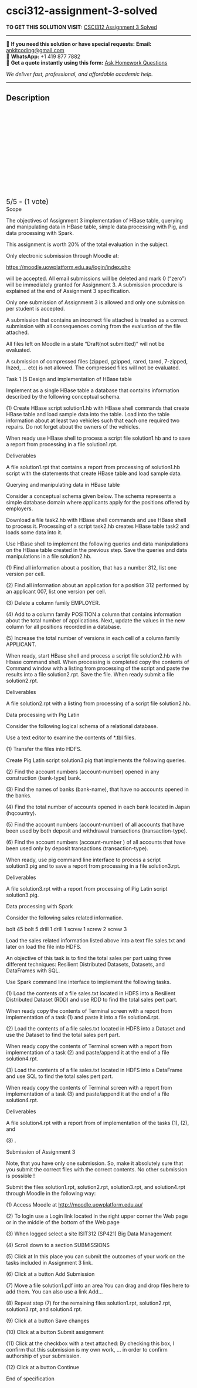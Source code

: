 # csci312-assignment-3-solved
**TO GET THIS SOLUTION VISIT:** [CSCI312 Assignment 3 Solved](https://www.ankitcodinghub.com/product/csci312-solved-4/)


---

📩 **If you need this solution or have special requests:** **Email:** ankitcoding@gmail.com  
📱 **WhatsApp:** +1 419 877 7882  
📄 **Get a quote instantly using this form:** [Ask Homework Questions](https://www.ankitcodinghub.com/services/ask-homework-questions/)

*We deliver fast, professional, and affordable academic help.*

---

<h2>Description</h2>



<div class="kk-star-ratings kksr-auto kksr-align-center kksr-valign-top" data-payload="{&quot;align&quot;:&quot;center&quot;,&quot;id&quot;:&quot;107929&quot;,&quot;slug&quot;:&quot;default&quot;,&quot;valign&quot;:&quot;top&quot;,&quot;ignore&quot;:&quot;&quot;,&quot;reference&quot;:&quot;auto&quot;,&quot;class&quot;:&quot;&quot;,&quot;count&quot;:&quot;1&quot;,&quot;legendonly&quot;:&quot;&quot;,&quot;readonly&quot;:&quot;&quot;,&quot;score&quot;:&quot;5&quot;,&quot;starsonly&quot;:&quot;&quot;,&quot;best&quot;:&quot;5&quot;,&quot;gap&quot;:&quot;4&quot;,&quot;greet&quot;:&quot;Rate this product&quot;,&quot;legend&quot;:&quot;5\/5 - (1 vote)&quot;,&quot;size&quot;:&quot;24&quot;,&quot;title&quot;:&quot;CSCI312 Assignment 3 Solved&quot;,&quot;width&quot;:&quot;138&quot;,&quot;_legend&quot;:&quot;{score}\/{best} - ({count} {votes})&quot;,&quot;font_factor&quot;:&quot;1.25&quot;}">

<div class="kksr-stars">

<div class="kksr-stars-inactive">
            <div class="kksr-star" data-star="1" style="padding-right: 4px">


<div class="kksr-icon" style="width: 24px; height: 24px;"></div>
        </div>
            <div class="kksr-star" data-star="2" style="padding-right: 4px">


<div class="kksr-icon" style="width: 24px; height: 24px;"></div>
        </div>
            <div class="kksr-star" data-star="3" style="padding-right: 4px">


<div class="kksr-icon" style="width: 24px; height: 24px;"></div>
        </div>
            <div class="kksr-star" data-star="4" style="padding-right: 4px">


<div class="kksr-icon" style="width: 24px; height: 24px;"></div>
        </div>
            <div class="kksr-star" data-star="5" style="padding-right: 4px">


<div class="kksr-icon" style="width: 24px; height: 24px;"></div>
        </div>
    </div>

<div class="kksr-stars-active" style="width: 138px;">
            <div class="kksr-star" style="padding-right: 4px">


<div class="kksr-icon" style="width: 24px; height: 24px;"></div>
        </div>
            <div class="kksr-star" style="padding-right: 4px">


<div class="kksr-icon" style="width: 24px; height: 24px;"></div>
        </div>
            <div class="kksr-star" style="padding-right: 4px">


<div class="kksr-icon" style="width: 24px; height: 24px;"></div>
        </div>
            <div class="kksr-star" style="padding-right: 4px">


<div class="kksr-icon" style="width: 24px; height: 24px;"></div>
        </div>
            <div class="kksr-star" style="padding-right: 4px">


<div class="kksr-icon" style="width: 24px; height: 24px;"></div>
        </div>
    </div>
</div>


<div class="kksr-legend" style="font-size: 19.2px;">
            5/5 - (1 vote)    </div>
    </div>
Scope

The objectives of Assignment 3 implementation of HBase table, querying and manipulating data in HBase table, simple data processing with Pig, and data processing with Spark.

This assignment is worth 20% of the total evaluation in the subject.

Only electronic submission through Moodle at:

https://moodle.uowplatform.edu.au/login/index.php

will be accepted. All email submissions will be deleted and mark 0 (“zero”) will be immediately granted for Assignment 3. A submission procedure is explained at the end of Assignment 3 specification.

Only one submission of Assignment 3 is allowed and only one submission per student is accepted.

A submission that contains an incorrect file attached is treated as a correct submission with all consequences coming from the evaluation of the file attached.

All files left on Moodle in a state “Draft(not submitted)” will not be evaluated.

A submission of compressed files (zipped, gzipped, rared, tared, 7-zipped, lhzed, … etc) is not allowed. The compressed files will not be evaluated.

Task 1 (5 Design and implementation of HBase table

Implement as a single HBase table a database that contains information described by the following conceptual schema.

(1) Create HBase script solution1.hb with HBase shell commands that create HBase table and load sample data into the table. Load into the table information about at least two vehicles such that each one required two repairs. Do not forget about the owners of the vehicles.

When ready use HBase shell to process a script file solution1.hb and to save a report from processing in a file solution1.rpt.

Deliverables

A file solution1.rpt that contains a report from processing of solution1.hb script with the statements that create HBase table and load sample data.

Querying and manipulating data in HBase table

Consider a conceptual schema given below. The schema represents a simple database domain where applicants apply for the positions offered by employers.

Download a file task2.hb with HBase shell commands and use HBase shell to process it. Processing of a script task2.hb creates HBase table task2 and loads some data into it.

Use HBase shell to implement the following queries and data manipulations on the HBase table created in the previous step. Save the queries and data manipulations in a file solution2.hb.

(1) Find all information about a position, that has a number 312, list one version per cell.

(2) Find all information about an application for a position 312 performed by an applicant 007, list one version per cell.

(3) Delete a column family EMPLOYER.

(4) Add to a column family POSITION a column that contains information about the total number of applications. Next, update the values in the new column for all positions recorded in a database.

(5) Increase the total number of versions in each cell of a column family APPLICANT.

When ready, start HBase shell and process a script file solution2.hb with Hbase command shell. When processing is completed copy the contents of Command window with a listing from processing of the script and paste the results into a file solution2.rpt. Save the file. When ready submit a file solution2.rpt.

Deliverables

A file solution2.rpt with a listing from processing of a script file solution2.hb.

Data processing with Pig Latin

Consider the following logical schema of a relational database.

Use a text editor to examine the contents of *.tbl files.

(1) Transfer the files into HDFS.

Create Pig Latin script solution3.pig that implements the following queries.

(2) Find the account numbers (account-number) opened in any construction (bank-type) bank.

(3) Find the names of banks (bank-name), that have no accounts opened in the banks.

(4) Find the total number of accounts opened in each bank located in Japan (hqcountry).

(5) Find the account numbers (account-number) of all accounts that have been used by both deposit and withdrawal transactions (transaction-type).

(6) Find the account numbers (account-number ) of all accounts that have been used only by deposit transactions (transaction-type).

When ready, use pig command line interface to process a script solution3.pig and to save a report from processing in a file solution3.rpt.

Deliverables

A file solution3.rpt with a report from processing of Pig Latin script solution3.pig.

Data processing with Spark

Consider the following sales related information.

bolt 45 bolt 5 drill 1 drill 1 screw 1 screw 2 screw 3

Load the sales related information listed above into a text file sales.txt and later on load the file into HDFS.

An objective of this task is to find the total sales per part using three different techniques: Resilient Distributed Datasets, Datasets, and DataFrames with SQL.

Use Spark command line interface to implement the following tasks.

(1) Load the contents of a file sales.txt located in HDFS into a Resilient Distributed Dataset (RDD) and use RDD to find the total sales pert part.

When ready copy the contents of Terminal screen with a report from implementation of a task (1) and paste it into a file solution4.rpt.

(2) Load the contents of a file sales.txt located in HDFS into a Dataset and use the Dataset to find the total sales pert part.

When ready copy the contents of Terminal screen with a report from implementation of a task (2) and paste/append it at the end of a file solution4.rpt.

(3) Load the contents of a file sales.txt located in HDFS into a DataFrame and use SQL to find the total sales pert part.

When ready copy the contents of Terminal screen with a report from implementation of a task (3) and paste/append it at the end of a file solution4.rpt.

Deliverables

A file solution4.rpt with a report from of implementation of the tasks (1), (2), and

(3) .

Submission of Assignment 3

Note, that you have only one submission. So, make it absolutely sure that you submit the correct files with the correct contents. No other submission is possible !

Submit the files solution1.rpt, solution2.rpt, solution3.rpt, and solution4.rpt through Moodle in the following way:

(1) Access Moodle at http://moodle.uowplatform.edu.au/

(2) To login use a Login link located in the right upper corner the Web page or in the middle of the bottom of the Web page

(3) When logged select a site ISIT312 (SP421) Big Data Management

(4) Scroll down to a section SUBMISSIONS

(5) Click at In this place you can submit the outcomes of your work on the tasks included in Assignment 3 link.

(6) Click at a button Add Submission

(7) Move a file solution1.pdf into an area You can drag and drop files here to add them. You can also use a link Add…

(8) Repeat step (7) for the remaining files solution1.rpt, solution2.rpt, solution3.rpt, and solution4.rpt.

(9) Click at a button Save changes

(10) Click at a button Submit assignment

(11) Click at the checkbox with a text attached: By checking this box, I confirm that this submission is my own work, … in order to confirm authorship of your submission.

(12) Click at a button Continue

End of specification
